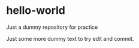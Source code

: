 # hello-world
Just a dummy repository for practice

Just some more dummy text to try edit and commit.
